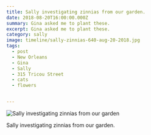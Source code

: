 ```yaml
---
title: Sally investigating zinnias from our garden.
date: 2018-08-20T16:00:00.000Z
summary: Gina asked me to plant these.
excerpt: Gina asked me to plant these.
category: sally
image: timeline/sally-zinnias-640-aug-20-2018.jpg
tags:
  - post 
  - New Orleans
  - Gina
  - Sally
  - 315 Tricou Street
  - cats
  - flowers


---
```


![Sally investigating zinnias from our garden](/static/img/sally/sally-zinnias-640-aug-20-2018.jpg "Sally investigating zinnias from our garden")

Sally investigating zinnias from our garden.

